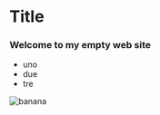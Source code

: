 # Title

### Welcome to my empty web site

* uno
* due 
* tre

![banana](https://images.everydayhealth.com/images/diet-nutrition/all-about-bananas-nutrition-facts-health-benefits-recipes-and-more-rm-722x406.jpg?sfvrsn=452838ad_0)
